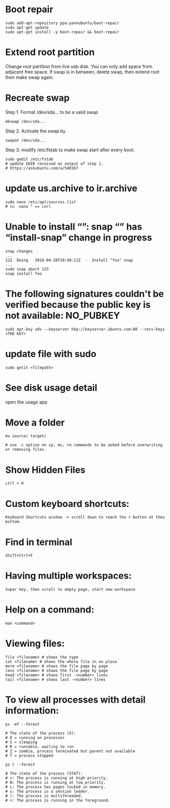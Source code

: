 # Boot repair

    sudo add-apt-repository ppa:yannubuntu/boot-repair
    sudo apt-get update
    sudo apt-get install -y boot-repair && boot-repair
    
# Extend root partition

Change root partition from live usb disk.
You can only add space from adjacent free space.
If swap is in between, delete swap, then extend root then make swap again.

# Recreate swap

Step 1. Format /dev/sda... to be a valid swap 
    
    mkswap /dev/sda...

Step 2. Activate the swap by 

    swapon /dev/sda...

Step 3. modify /etc/fstab to make swap start after every boot.  

    sudo gedit /etc/fstab
    # update UUID received as output of step 1.
    # https://askubuntu.com/a/540167

# update us.archive to ir.archive

    sudo nano /etc/apt/sources.list
    # in  nano ^ == cnrl

# Unable to install “<PACKAGE>”: snap “<PACKAGE>” has “install-snap” change in progress
    
    snap changes
    ...
    123  Doing   2018-04-28T10:40:11Z  -  Install "foo" snap
    ...
    sudo snap abort 123
    snap install foo
    
# The following signatures couldn't be verified because the public key is not available: NO_PUBKEY <THE KEY>

    sudo apt-key adv --keyserver hkp://keyserver.ubuntu.com:80 --recv-keys <THE KEY>

# update file with sudo

    sudo getit <filepath>
    
    
# See disk usage detail

open the usage app

# Move a folder
    
    mv source/ target/
    
    # use -i option on cp, mv, rm commands to be asked before overwriting or removing files.

# Show Hidden Files

    ctrl + H

# Custom keyboard shortcuts:
    Keyboard Shortcuts window -> scroll down to reach the + button at thev bottom.

# Find in terminal
    Shift+Ctrl+F

# Having multiple workspaces:
    Super key, then scroll to empty page, start new workspace

# Help on a command:
    man <command>
    
# Viewing files:
    file <filename> # shows the type
    cat <filename> # shows the whole file in on place
    more <filename> # shows the file page by page
    less <filename> # shows the file page by page
    head <filename> # shows first -<number> lines 
    tail <filename> # shows last -<number> lines

# To view all processes with detail information:

    ps -ef --forest

    # The state of the process (S): 
    # O = running on processor
    # S = sleeping
    # R = runnable, waiting to run
    # Z = zombie, process terminated but parent not available
    # T = process stopped
    
    ps l --forest
    
    # The state of the process (STAT): 
    # <: The process is running at high priority.
    # N: The process is running at low priority.
    # L: The process has pages locked in memory.
    # s: The process is a session leader.
    # l: The process is multithreaded.
    # +: The process is running in the foreground.
